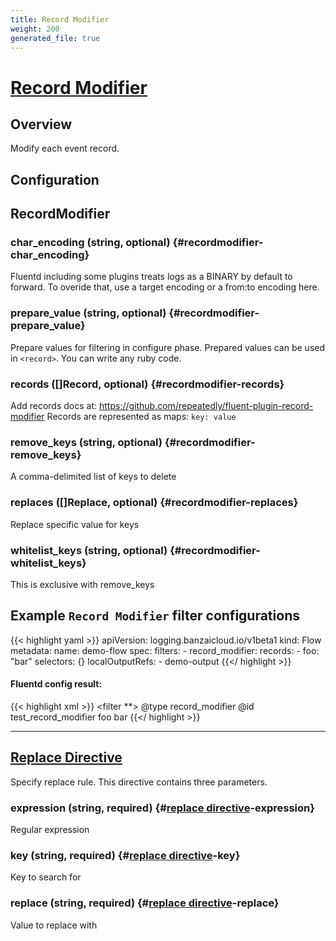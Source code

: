 ```yaml
---
title: Record Modifier
weight: 200
generated_file: true
---
```


# [Record Modifier](https://github.com/repeatedly/fluent-plugin-record-modifier)
## Overview
 Modify each event record.

## Configuration
## RecordModifier

### char_encoding (string, optional) {#recordmodifier-char_encoding}

Fluentd including some plugins treats logs as a BINARY by default to forward. To overide that, use a target encoding or a from:to encoding here. 


### prepare_value (string, optional) {#recordmodifier-prepare_value}

Prepare values for filtering in configure phase. Prepared values can be used in `<record>`. You can write any ruby code. 


### records ([]Record, optional) {#recordmodifier-records}

Add records docs at: https://github.com/repeatedly/fluent-plugin-record-modifier Records are represented as maps: `key: value` 


### remove_keys (string, optional) {#recordmodifier-remove_keys}

A comma-delimited list of keys to delete 


### replaces ([]Replace, optional) {#recordmodifier-replaces}

Replace specific value for keys 


### whitelist_keys (string, optional) {#recordmodifier-whitelist_keys}

This is exclusive with remove_keys 




## Example `Record Modifier` filter configurations
{{< highlight yaml >}}
apiVersion: logging.banzaicloud.io/v1beta1
kind: Flow
metadata:
  name: demo-flow
spec:
  filters:
    - record_modifier:
        records:
        - foo: "bar"
  selectors: {}
  localOutputRefs:
    - demo-output
{{</ highlight >}}


#### Fluentd config result:

{{< highlight xml >}}
<filter **>
  @type record_modifier
  @id test_record_modifier
  <record>
    foo bar
  </record>
</filter>
{{</ highlight >}}


---
## [Replace Directive](https://github.com/repeatedly/fluent-plugin-record-modifier#replace_keys_value)

Specify replace rule. This directive contains three parameters.

### expression (string, required) {#[replace directive](https://github.com/repeatedly/fluent-plugin-record-modifier#replace_keys_value)-expression}

Regular expression 


### key (string, required) {#[replace directive](https://github.com/repeatedly/fluent-plugin-record-modifier#replace_keys_value)-key}

Key to search for 


### replace (string, required) {#[replace directive](https://github.com/repeatedly/fluent-plugin-record-modifier#replace_keys_value)-replace}

Value to replace with 



